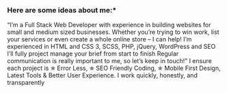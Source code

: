 ### Here are some ideas about me:*

“I’m a Full Stack Web Developer with experience in building websites for small and medium sized businesses. Whether you’re trying to win work, list your services or even create a whole online store – I can help! I’m experienced in HTML and CSS 3, SCSS, PHP, jQuery, WordPress and SEO I’ll fully project manage your brief from start to finish Regular communication is really important to me, so let’s keep in touch!” I ensure each project is ✯ Error Less, ✯ SEO Friendly Coding, ✯ Mobile First Design, Latest Tools & Better User Experience. I work quickly, honestly, and transparently
